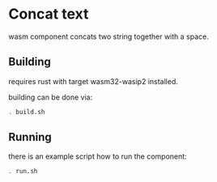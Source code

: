 # Concat text

wasm component concats two string together with a space.

## Building

requires rust with target wasm32-wasip2 installed.

building can be done via:

```sh
. build.sh
```

## Running

there is an example script how to run the component:

```sh
. run.sh
```
